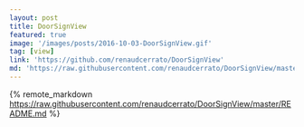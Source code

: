```yaml
---
layout: post
title: DoorSignView
featured: true
image: '/images/posts/2016-10-03-DoorSignView.gif'
tag: [view]
link: 'https://github.com/renaudcerrato/DoorSignView'
md: 'https://raw.githubusercontent.com/renaudcerrato/DoorSignView/master/README.md'
---
```


{% remote_markdown https://raw.githubusercontent.com/renaudcerrato/DoorSignView/master/README.md %}